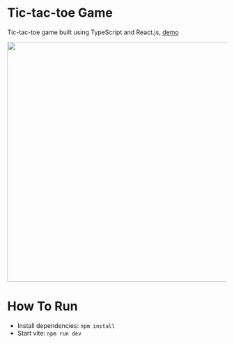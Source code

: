 # Tic-tac-toe Game
Tic-tac-toe game built using TypeScript and React.js, [demo](https://tic-tac-toe.martishin.com/)

 <img src="https://github.com/tty-monkey/tic-tac-toe/blob/main/screenshot.png" width="550" />

# How To Run
* Install dependencies: `npm install`
* Start vite: `npm run dev`
